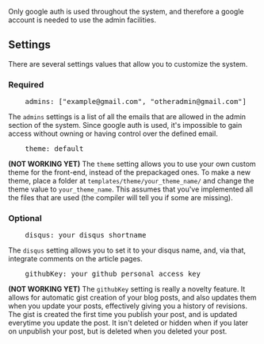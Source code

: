 Only google auth is used throughout the system, and therefore a google account is needed to use the admin facilities.

## Settings ##
There are several settings values that allow you to customize the system.

### Required ###
<pre>
    admins: ["example@gmail.com", "otheradmin@gmail.com"]
</pre>
The `admins` settings is a list of all the emails that are allowed in the admin section of the system. Since google auth is used, it's impossible to gain access without owning or having control over the defined email.


<pre>
    theme: default
</pre>
__(NOT WORKING YET)__ The `theme` setting allows you to use your own custom theme for the front-end, instead of the prepackaged ones. To make a new theme, place a folder at `templates/theme/your_theme_name/` and change the theme value to `your_theme_name`. This assumes that you've implemented all the files that are used (the compiler will tell you if some are missing).


### Optional ###
<pre>
    disqus: your_disqus_shortname
</pre>
The `disqus` setting allows you to set it to your disqus name, and, via that, integrate comments on the article pages.


<pre>
    githubKey: your_github_personal_access_key
</pre>
__(NOT WORKING YET)__ The `githubKey` setting is really a novelty feature. It allows for automatic gist creation of your blog posts, and also updates them when you update your posts, effectively giving you a history of revisions. The gist is created the first time you publish your post, and is updated everytime you update the post. It isn't deleted or hidden when if you later on unpublish your post, but is deleted when you deleted your post.
